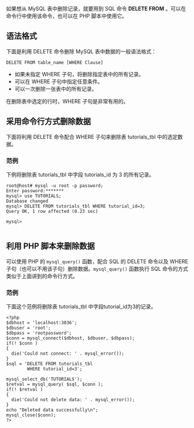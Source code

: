 如果想从 MySQL 表中删除记录，就要用到 SQL 命令 **DELETE FROM** 。可以在命令行中使用该命令，也可以在 PHP 脚本中使用它。   

## 语法格式  

下面是利用 DELETE 命令删除 MySQL 表中数据的一般语法格式：  

`DELETE FROM table_name [WHERE Clause]`  

- 如果未指定 WHERE 子句，将删除指定表中的所有记录。    
- 可以在 WHERE 子句中指定任意条件。  
- 可以一次删除一张表中的所有记录。


在删除表中选定的行时，WHERE 子句是非常有用的。  

## 采用命令行方式删除数据  

下面将利用 DELETE 命令配合 WHERE 子句来删除表 tutorials_tbl 中的选定数据。  

### 范例  

下例将删除表 tutorials_tbl 中字段 tutorials_id 为 3 的所有记录。  

```
root@host# mysql -u root -p password;
Enter password:*******
mysql> use TUTORIALS;
Database changed
mysql> DELETE FROM tutorials_tbl WHERE tutorial_id=3;
Query OK, 1 row affected (0.23 sec)

mysql>
  

```  

## 利用 PHP 脚本来删除数据  

可以使用 PHP 的 `mysql_query()` 函数，配合 SQL 的 DELETE 命令以及 WHERE 子句（也可以不用该子句）删除数据。`mysql_query()` 函数执行 SQL 命令的方式类似于上面讲到的命令行方式。     

### 范例  

下面这个范例将删除表 tutorials_tbl 中字段tutorial_id为3的记录。   


```
<?php
$dbhost = 'localhost:3036';
$dbuser = 'root';
$dbpass = 'rootpassword';
$conn = mysql_connect($dbhost, $dbuser, $dbpass);
if(! $conn )
{
  die('Could not connect: ' . mysql_error());
}
$sql = 'DELETE FROM tutorials_tbl
        WHERE tutorial_id=3';

mysql_select_db('TUTORIALS');
$retval = mysql_query( $sql, $conn );
if(! $retval )
{
  die('Could not delete data: ' . mysql_error());
}
echo "Deleted data successfully\n";
mysql_close($conn);
?>
```
 



